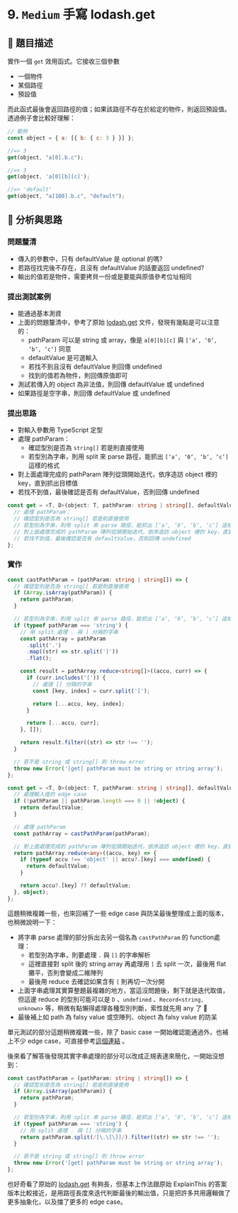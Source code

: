 # 9. `Medium` 手寫 lodash.get

## 🔸 題目描述

實作一個 `get` 效用函式。它接收三個參數

- 一個物件
- 某個路徑
- 預設值

而此函式最後會返回路徑的值；如果該路徑不存在於給定的物件，則返回預設值。透過例子會比較好理解：

```javascript
// 範例
const object = { a: [{ b: { c: 3 } }] };

//=> 3
get(object, "a[0].b.c");

//=> 3
get(object, 'a[0][b][c]');

//=> 'default'
get(object, "a[100].b.c", "default");
```

## 💭 分析與思路

### 問題釐清

- 傳入的參數中，只有 defaultValue 是 optional 的嗎?
- 若路徑找完後不存在，且沒有 defaultValue 的話要返回 undefined?
- 輸出的值若是物件，需要拷貝一份或是要能與原值參考位址相同

### 提出測試案例

- 能通過基本測資
- 上面的問題釐清中，參考了原始 [lodash.get](https://lodash.com/docs/4.17.15#get) 文件，發現有幾點是可以注意的：
  - pathParam 可以是 string 或 array，像是 `a[0][b][c]` 與 `[‘a‘, ‘0‘, ‘b‘, ‘c‘]` 同意
  - defaultValue 是可選輸入
  - 若找不到且沒有 defaultValue 則回傳 undefined
  - 找到的值若為物件，則回傳原值即可
- 測試若傳入的 object 為非法值，則回傳 defaultValue 或 undefined
- 如果路徑是空字串，則回傳 defaultValue 或 undefined

### 提出思路

- 對輸入參數用 TypeScript 定型
- 處理 pathParam：
  - 確認型別是否為 `string[]` 若是則直接使用
  - 若型別為字串，則用 split 來 parse 路徑，能抓出 `[‘a‘, ‘0‘, ‘b‘, ‘c‘]` 這樣的格式
- 對上面處理完成的 pathParam 陣列從頭開始迭代，依序造訪 object 裡的 key，直到抓出目標值
- 若找不到值，最後確認是否有 defaultValue，否則回傳 undefined

```ts
const get = <T, D>(object: T, pathParam: string | string[], defaultValue?: D) => {
  // 處理 pathParam：
  // 確認型別是否為 string[] 若是則直接使用
  // 若型別為字串，則用 split 來 parse 路徑，能抓出 [‘a‘, ‘0‘, ‘b‘, ‘c‘] 這樣的格式
  // 對上面處理完成的 pathParam 陣列從頭開始迭代，依序造訪 object 裡的 key，直到抓出目標值
  // 若找不到值，最後確認是否有 defaultValue，否則回傳 undefined
};
```

### 實作

```ts
const castPathParam = (pathParam: string | string[]) => {
  // 確認型別是否為 string[] 若是則直接使用
  if (Array.isArray(pathParam)) {
    return pathParam;
  }

  // 若型別為字串，則用 split 來 parse 路徑，能抓出 [‘a‘, ‘0‘, ‘b‘, ‘c‘] 這樣的格式
  if (typeof pathParam === 'string') {
    // 用 split 處理 . 與 ] 分隔的字串
    const pathArray = pathParam
      .split('.')
      .map((str) => str.split(']'))
      .flat();

    const result = pathArray.reduce<string[]>((accu, curr) => {
      if (curr.includes('[')) {
        // 處理 [] 分隔的字串
        const [key, index] = curr.split('[');

        return [...accu, key, index];
      }

      return [...accu, curr];
    }, []);

    return result.filter((str) => str !== '');
  }

  // 若不是 string 或 string[] 則 throw error
  throw new Error('[get] pathParam must be string or string array');
};

const get = <T, D>(object: T, pathParam: string | string[], defaultValue?: D) => {
  // 處理輸入值的 edge case
  if (!pathParam || pathParam.length === 0 || !object) {
    return defaultValue;
  }

  // 處理 pathParam
  const pathArray = castPathParam(pathParam);

  // 對上面處理完成的 pathParam 陣列從頭開始迭代，依序造訪 object 裡的 key，直到抓出目標值
  return pathArray.reduce<any>((accu, key) => {
    if (typeof accu !== 'object' || accu?.[key] === undefined) {
      return defaultValue;
    }

    return accu?.[key] ?? defaultValue;
  }, object);
};
```

這題稍微複雜一些，也來回補了一些 edge case 與防呆最後整理成上面的版本，也稍微說明一下：

- 將字串 parse 處理的部分拆出去另一個名為 `castPathParam` 的 function處理：
  - 若型別為字串，則要處理 `.` 與 `[]` 的字串解析
  - 這裡直接對 split 後的 string array 再處理用 `]` 去 split 一次，最後用 flat 攤平，否則會變成二維陣列
  - 最後用 reduce 去確認如果含有 `[` 則再切一次分開
- 上面字串處理其實算整題最複雜的地方，當這沒問題後，剩下就是迭代取值，但這邊 reduce 的型別可能可以是 `D` 、`undefined` 、`Record<string, unknown>` 等，稍微有點懶得處理各種型別判斷，索性就先用 any 了 🥹
- 最後補上如 path 為 falsy value 或空陣列、object 為 falsy value 的防呆

單元測試的部分這題稍微複雜一些，除了 basic case 一開始確認能通過外，也補上不少 edge case，可直接參考[這個連結](src/09-lodashGet/get.test.ts) 。

後來看了解答後發現其實字串處理的部分可以改成正規表達來簡化，一開始沒想到：

```ts
const castPathParam = (pathParam: string | string[]) => {
  // 確認型別是否為 string[] 若是則直接使用
  if (Array.isArray(pathParam)) {
    return pathParam;
  }

  // 若型別為字串，則用 split 來 parse 路徑，能抓出 [‘a‘, ‘0‘, ‘b‘, ‘c‘] 這樣的格式
  if (typeof pathParam === 'string') {
    // 用 split 處理 . 與 [] 分隔的字串
    return pathParam.split(/[\.\[\]]/).filter((str) => str !== '');
  }

  // 若不是 string 或 string[] 則 throw error
  throw new Error('[get] pathParam must be string or string array');
};
```

也好奇看了原始的 [lodash.get](https://github.com/lodash/lodash/blob/4.4.2-npm-packages/lodash.get/index.js#L457) 有夠長，但基本上作法跟原始 ExplainThis 的答案版本比較接近，是用路徑長度來迭代判斷最後的輸出值，只是把許多共用邏輯做了更多抽象化，以及擋了更多的 edge case。
